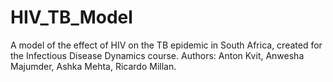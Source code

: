 # HIV_TB_Model
A model of the effect of HIV on the TB epidemic in South Africa, created for the Infectious Disease Dynamics course. Authors: Anton Kvit, Anwesha Majumder, Ashka Mehta, Ricardo Millan.
